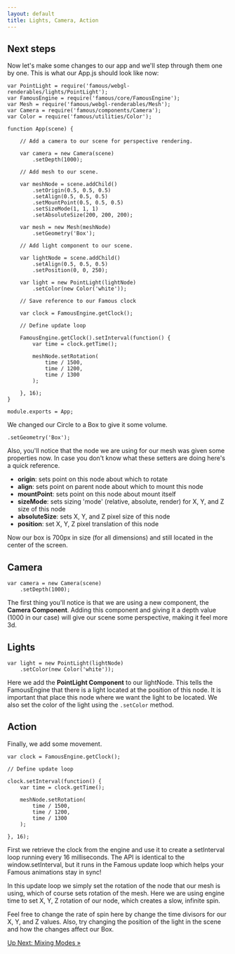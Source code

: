 ```yaml
---
layout: default
title: Lights, Camera, Action
---
```


## Next steps

Now let's make some changes to our app and we'll step through them one by one.  This is what our App.js should look like now:


    var PointLight = require('famous/webgl-renderables/lights/PointLight');
    var FamousEngine = require('famous/core/FamousEngine');
    var Mesh = require('famous/webgl-renderables/Mesh');
    var Camera = require('famous/components/Camera');
    var Color = require('famous/utilities/Color');

    function App(scene) {

        // Add a camera to our scene for perspective rendering.

        var camera = new Camera(scene)
            .setDepth(1000);

        // Add mesh to our scene.

        var meshNode = scene.addChild()
            .setOrigin(0.5, 0.5, 0.5)
            .setAlign(0.5, 0.5, 0.5)
            .setMountPoint(0.5, 0.5, 0.5)
            .setSizeMode(1, 1, 1)
            .setAbsoluteSize(200, 200, 200);

        var mesh = new Mesh(meshNode)
            .setGeometry('Box');

        // Add light component to our scene.

        var lightNode = scene.addChild()
            .setAlign(0.5, 0.5, 0.5)
            .setPosition(0, 0, 250);

        var light = new PointLight(lightNode)
            .setColor(new Color('white'));

        // Save reference to our Famous clock

        var clock = FamousEngine.getClock();

        // Define update loop

        FamousEngine.getClock().setInterval(function() {
            var time = clock.getTime();

            meshNode.setRotation(
                time / 1500,
                time / 1200,
                time / 1300
            );

        }, 16);
    }

    module.exports = App;


We changed our Circle to a Box to give it some volume.

    .setGeometry('Box');


Also, you'll notice that the node we are using for our mesh was given some properties now.  In case you don't know what these setters are doing here's a quick reference.

- __origin__: sets point on this node about which to rotate
- __align__: sets point on parent node about which to mount this node
- __mountPoint__: sets point on this node about mount itself
- __sizeMode__: sets sizing 'mode' (relative, absolute, render) for X, Y, and Z size of this node
- __absoluteSize__: sets X, Y, and Z pixel size of this node
- __position__: set X, Y, Z pixel translation of this node

Now our box is 700px in size (for all dimensions) and still located in the center of the screen.

## Camera


    var camera = new Camera(scene)
        .setDepth(1000);


The first thing you'll notice is that we are using a new component, the __Camera Component__.  Adding this component and giving it a depth value (1000 in our case) will give our scene some perspective, making it feel more 3d.

## Lights


    var light = new PointLight(lightNode)
        .setColor(new Color('white'));


Here we add the __PointLight Component__ to our lightNode.  This tells the FamousEngine that there is a light located at the position of this node.  It is important that place this node where we want the light to be located.  We also set the color of the light using the `.setColor` method.

## Action

Finally, we add some movement.

    var clock = FamousEngine.getClock();

    // Define update loop

    clock.setInterval(function() {
        var time = clock.getTime();

        meshNode.setRotation(
            time / 1500,
            time / 1200,
            time / 1300
        );

    }, 16);


First we retrieve the clock from the engine and use it to create a setInterval loop running every 16 milliseconds.  The API is identical to the window.setInterval, but it runs in the Famous update loop which helps your Famous animations stay in sync!

In this update loop we simply set the rotation of the node that our mesh is using, which of course sets rotation of the mesh.  Here we are using engine time to set X, Y, Z rotation of our node, which creates a slow, infinite spin.

Feel free to change the rate of spin here by change the time divisors for our X, Y, and Z values.  Also, try changing the position of the light in the scene and how the changes affect our Box.

<span class="cta">[Up Next: Mixing Modes &raquo;](./MixingModes.html)</span>
